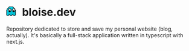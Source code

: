 <h1>
    <img src="./public/ghost.png" width="25">
    <span style="margin-left: 10px"> bloise.dev </span>
</h1>

Repository dedicated to store and save my personal website (blog, actually). It's basically a full-stack application written in typescript with next.js. 